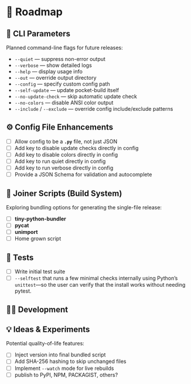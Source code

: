 # 🧭 Roadmap

## 🧰 CLI Parameters
Planned command-line flags for future releases:

- `--quiet` — suppress non-error output  
- `--verbose` — show detailed logs  
- `--help` — display usage info  
- `--out` — override output directory  
- `--config` — specify custom config path  
- `--self-update` — update pocket-build itself  
- `--no-update-check` — skip automatic update check  
- `--no-colors` — disable ANSI color output  
- `--include` / `--exclude` — override config include/exclude patterns

## ⚙️ Config File Enhancements

- [ ] Allow config to be a **`.py`** file, not just JSON  
- [ ] Add key to disable update checks directly in config
- [ ] Add key to disable colors directly in config
- [ ] Add key to run quiet directly in config
- [ ] Add key to run verbose directly in config
- [ ] Provide a JSON Schema for validation and autocomplete  

## 🧩 Joiner Scripts (Build System)
Exploring bundling options for generating the single-file release:

- [ ] **tiny-python-bundler**  
- [ ] **pycat**  
- [ ] **unimport**
- [ ] Home grown script

## 🧪 Tests
- [ ] Write initial test suite  
- [ ] `--selftest` that runs a few minimal checks internally using Python’s `unittest`—so the user can verify that the install works without needing pytest.

## 🧑‍💻 Development 


## 💡 Ideas & Experiments
Potential quality-of-life features:

- [ ] Inject version into final bundled script  
- [ ] Add SHA-256 hashing to skip unchanged files  
- [ ] Implement `--watch` mode for live rebuilds  
- [ ] publish to PyPI, NPM, PACKAGIST, others?
